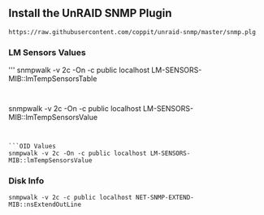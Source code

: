 


## Install the UnRAID SNMP Plugin
```
https://raw.githubusercontent.com/coppit/unraid-snmp/master/snmp.plg
```




### LM Sensors Values
'''
snmpwalk -v 2c -On -c public localhost LM-SENSORS-MIB::lmTempSensorsTable
```


```
snmpwalk -v 2c -On -c public localhost LM-SENSORS-MIB::lmTempSensorsValue
```


```OID Values
snmpwalk -v 2c -On -c public localhost LM-SENSORS-MIB::lmTempSensorsValue
```


### Disk Info
```
snmpwalk -v 2c -c public localhost NET-SNMP-EXTEND-MIB::nsExtendOutLine